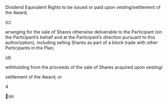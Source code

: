 Dividend Equivalent Rights to be issued or paid upon vesting/settlement of the Award;

(c)

arranging for the sale of Shares otherwise deliverable to the Participant (on the
Participant’s  behalf  and  at  the  Participant’s  direction  pursuant  to  this  authorization),  including  selling
Shares as part of a block trade with other Participants in the Plan;

(d)

withholding  from  the  proceeds  of  the  sale  of  Shares  acquired  upon  vesting/

settlement of the Award; or

4

(e)